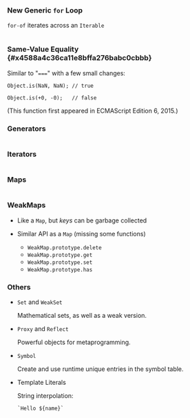 ### New Generic `for` Loop

`for-of` iterates across an `Iterable`

~~~ {.javascript insert="../../../src/examples/es-features/es2015.js" token="for-of"}
~~~

### Same-Value Equality {#x4588a4c36ca11e8bffa276babc0cbbb}

Similar to "`===`" with a few small changes:

~~~ {.javascript}
Object.is(NaN, NaN); // true

Object.is(+0, -0);   // false
~~~

(This function first appeared in ECMAScript Edition 6, 2015.)

### Generators

~~~ {.javascript insert="../../../src/examples/es-features/es2015/generator.js"}
~~~

### Iterators

~~~ {.javascript insert="../../../src/examples/es-features/es2015/iterator.js"}
~~~

### Maps

~~~ {.javascript insert="../../../src/examples/es-features/es2015/map.js"}
~~~

### WeakMaps

  * Like a `Map`, but *keys* can be garbage collected

  * Similar API as a `Map` (missing some functions)

    - `WeakMap.prototype.delete`
    - `WeakMap.prototype.get`
    - `WeakMap.prototype.set`
    - `WeakMap.prototype.has`

### Others

  * `Set` and `WeakSet`

     Mathematical sets, as well as a weak version.

  * `Proxy` and `Reflect`

    Powerful objects for metaprogramming.

  * `Symbol`

    Create and use runtime unique entries in the symbol table.

  * Template Literals

    String interpolation:

    ~~~ {.javascript}
    `Hello ${name}`
    ~~~

